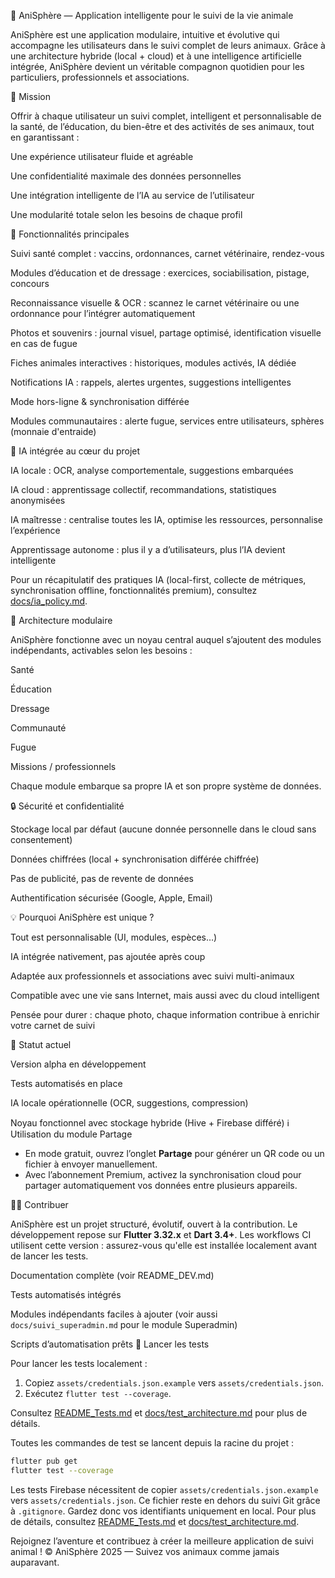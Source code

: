 🐾 AniSphère — Application intelligente pour le suivi de la vie animale

AniSphère est une application modulaire, intuitive et évolutive qui accompagne les utilisateurs dans le suivi complet de leurs animaux. Grâce à une architecture hybride (local + cloud) et à une intelligence artificielle intégrée, AniSphère devient un véritable compagnon quotidien pour les particuliers, professionnels et associations.

🎯 Mission

Offrir à chaque utilisateur un suivi complet, intelligent et personnalisable de la santé, de l’éducation, du bien-être et des activités de ses animaux, tout en garantissant :

Une expérience utilisateur fluide et agréable

Une confidentialité maximale des données personnelles

Une intégration intelligente de l’IA au service de l’utilisateur

Une modularité totale selon les besoins de chaque profil

🧩 Fonctionnalités principales

Suivi santé complet : vaccins, ordonnances, carnet vétérinaire, rendez-vous

Modules d’éducation et de dressage : exercices, sociabilisation, pistage, concours

Reconnaissance visuelle & OCR : scannez le carnet vétérinaire ou une ordonnance pour l’intégrer automatiquement

Photos et souvenirs : journal visuel, partage optimisé, identification visuelle en cas de fugue

Fiches animales interactives : historiques, modules activés, IA dédiée

Notifications IA : rappels, alertes urgentes, suggestions intelligentes

Mode hors-ligne & synchronisation différée

Modules communautaires : alerte fugue, services entre utilisateurs, sphères (monnaie d'entraide)

🤖 IA intégrée au cœur du projet

IA locale : OCR, analyse comportementale, suggestions embarquées

IA cloud : apprentissage collectif, recommandations, statistiques anonymisées

IA maîtresse : centralise toutes les IA, optimise les ressources, personnalise l’expérience

Apprentissage autonome : plus il y a d’utilisateurs, plus l’IA devient intelligente

Pour un récapitulatif des pratiques IA (local-first, collecte de métriques, synchronisation offline, fonctionnalités premium), consultez [docs/ia_policy.md](docs/ia_policy.md).

🧱 Architecture modulaire

AniSphère fonctionne avec un noyau central auquel s’ajoutent des modules indépendants, activables selon les besoins :

Santé

Éducation

Dressage

Communauté

Fugue

Missions / professionnels

Chaque module embarque sa propre IA et son propre système de données.

🔒 Sécurité et confidentialité

Stockage local par défaut (aucune donnée personnelle dans le cloud sans consentement)

Données chiffrées (local + synchronisation différée chiffrée)

Pas de publicité, pas de revente de données

Authentification sécurisée (Google, Apple, Email)

💡 Pourquoi AniSphère est unique ?

Tout est personnalisable (UI, modules, espèces…)

IA intégrée nativement, pas ajoutée après coup

Adaptée aux professionnels et associations avec suivi multi-animaux

Compatible avec une vie sans Internet, mais aussi avec du cloud intelligent

Pensée pour durer : chaque photo, chaque information contribue à enrichir votre carnet de suivi

📲 Statut actuel

Version alpha en développement

Tests automatisés en place

IA locale opérationnelle (OCR, suggestions, compression)

Noyau fonctionnel avec stockage hybride (Hive + Firebase différé)
ℹ️ Utilisation du module Partage
- En mode gratuit, ouvrez l’onglet **Partage** pour générer un QR code ou un fichier à envoyer manuellement.
- Avec l’abonnement Premium, activez la synchronisation cloud pour partager automatiquement vos données entre plusieurs appareils.

👨‍💻 Contribuer

AniSphère est un projet structuré, évolutif, ouvert à la contribution.
Le développement repose sur **Flutter 3.32.x** et **Dart 3.4+**.
Les workflows CI utilisent cette version : assurez-vous qu'elle
est installée localement avant de lancer les tests.

Documentation complète (voir README_DEV.md)

Tests automatisés intégrés

Modules indépendants faciles à ajouter (voir aussi `docs/suivi_superadmin.md` pour le module Superadmin)

Scripts d’automatisation prêts
🧪 Lancer les tests

Pour lancer les tests localement :
1. Copiez `assets/credentials.json.example` vers `assets/credentials.json`.
2. Exécutez `flutter test --coverage`.

Consultez [README_Tests.md](README_Tests.md) et [docs/test_architecture.md](docs/test_architecture.md) pour plus de détails.

Toutes les commandes de test se lancent depuis la racine du projet :
```bash
flutter pub get
flutter test --coverage
```
Les tests Firebase nécessitent de copier `assets/credentials.json.example` vers `assets/credentials.json`.
Ce fichier reste en dehors du suivi Git grâce à `.gitignore`. Gardez donc vos identifiants uniquement en local.
Pour plus de détails, consultez [README_Tests.md](README_Tests.md) et [docs/test_architecture.md](docs/test_architecture.md).

Rejoignez l’aventure et contribuez à créer la meilleure application de suivi animal !
© AniSphère 2025 — Suivez vos animaux comme jamais auparavant.
